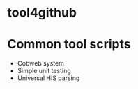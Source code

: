 # tool4github
# Common tool scripts
- Cobweb system  
- Simple unit testing  
- Universal HIS parsing  
